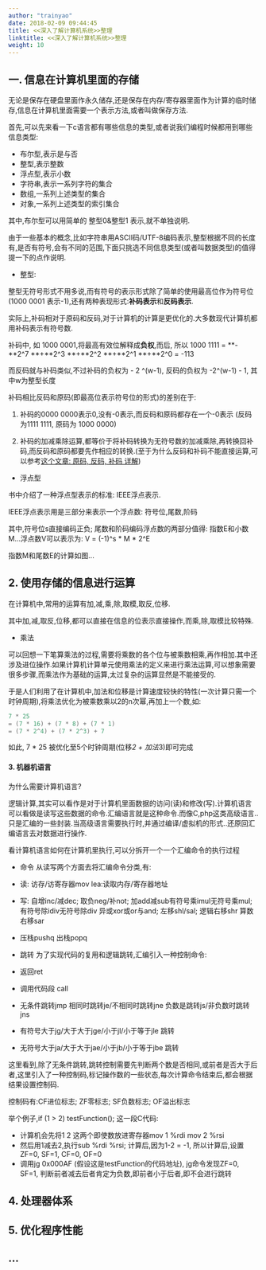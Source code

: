 ```yaml
---
author: "trainyao"
date: 2018-02-09 09:44:45
title: <<深入了解计算机系统>>整理
linktitle: <<深入了解计算机系统>>整理
weight: 10
---
```


## 一. 信息在计算机里面的存储

无论是保存在硬盘里面作永久储存,还是保存在内存/寄存器里面作为计算的临时储存,信息在计算机里面需要一个表示方法,或者叫做保存方法.

首先,可以先来看一下c语言都有哪些信息的类型,或者说我们编程时候都用到哪些信息类型:

* 布尔型,表示是与否
* 整型,表示整数
* 浮点型,表示小数
* 字符串,表示一系列字符的集合
* 数组,一系列上述类型的集合
* 对象,一系列上述类型的索引集合

其中,布尔型可以用简单的 整型0&整型1 表示,就不单独说明.

由于一些基本的概念,比如字符串用ASCII码/UTF-8编码表示,整型根据不同的长度有,是否有符号,会有不同的范围,下面只挑选不同信息类型(或者叫数据类型)的值得提一下的点作说明.

* 整型:

整型无符号形式不用多说,而有符号的表示形式除了简单的使用最高位作为符号位(1000 0001 表示-1),还有两种表现形式:**补码表示**和**反码表示**.

实际上,补码相对于原码和反码,对于计算机的计算是更优化的.大多数现代计算机都用补码表示有符号数.

补码中, 如 1000 0001,将最高有效位解释成**负权**,而后, 所以 1000 1111 =  **-**2^7 **+**2^3 **+**2^2 **+**2^1 **+**2^0 = -113

而反码就与补码类似,不过补码的负权为 - 2 ^(w-1),  反码的负权为 -2^(w-1) - 1, 其中w为整型长度

补码相比反码和原码(即最高位表示符号位的形式)的差别在于:

1. 补码的0000 0000表示0,没有-0表示,而反码和原码都存在一个-0表示 (反码为1111 1111, 原码为 1000 0000)

2. 补码的加减乘除运算,都等价于将补码转换为无符号数的加减乘除,再转换回补码,而反码和原码都要先作相应的转换.(至于为什么反码和补码不能直接运算,可以参考[这个文章: 原码, 反码, 补码 详解](https://www.cnblogs.com/zhangziqiu/archive/2011/03/30/ComputerCode.html))

* 浮点型

书中介绍了一种浮点型表示的标准: IEEE浮点表示.

IEEE浮点表示用是三部分来表示一个浮点数: 符号位,尾数,阶码

其中,符号位s直接编码正负; 尾数和阶码编码浮点数的两部分值得: 指数E和小数M...浮点数V可以表示为: V = (-1)^s * M * 2^E

指数M和尾数E的计算如图...

## 2. 使用存储的信息进行运算

在计算机中,常用的运算有加,减,乘,除,取模,取反,位移.

其中加,减,取反,位移,都可以直接在信息的位表示直接操作,而乘,除,取模比较特殊.

* 乘法

可以回想一下笔算乘法的过程,需要将乘数的各个位与被乘数相乘,再作相加.其中还涉及进位操作.如果计算机计算单元使用乘法的定义来进行乘法运算,可以想象需要很多步骤,而乘法作为基础的运算,太过复杂的运算显然是不能接受的.

于是人们利用了在计算机中,加法和位移是计算速度较快的特性(一次计算只需一个时钟周期),将乘法优化为被乘数乘以2的n次幂,再加上一个数,如:

``` c
7 * 25
= (7 * 16) + (7 * 8) + (7 * 1)
= (7 * 2^4) + (7 * 2^3) + 7
```
如此, 7 * 25 被优化至5个时钟周期(位移*2 + 加法*3)即可完成

#### 3. 机器机语言 ####
为什么需要计算机语言?

逻辑计算,其实可以看作是对于计算机里面数据的访问(读)和修改(写).计算机语言可以看做是读写这些数据的命令.汇编语言就是这种命令.而像C,php这类高级语言..只是汇编的一些封装.当高级语言需要执行时,并通过编译/虚拟机的形式..还原回汇编语言去对数据进行操作.

看计算机语言如何在计算机里执行,可以分拆开一个一个汇编命令的执行过程

* 命令
从读写两个方面去将汇编命令分类,有:
* 读: 访存/访寄存器mov lea:读取内存/寄存器地址
* 写: 自增inc/减dec; 取负neg/补not; 加add减sub有符号乘imul无符号乘mul; 有符号除idiv无符号除div 异或xor或or与and; 左移shl/sal; 逻辑右移shr 算数右移sar
* 压栈pushq 出栈popq

* 跳转
为了实现代码的复用和逻辑跳转,汇编引入一种控制命令:
* 返回ret
* 调用代码段 call
* 无条件跳转jmp 相同时跳转je/不相同时跳转jne 负数是跳转js/非负数时跳转jns
* 有符号大于jg/大于大于jge/小于jl/小于等于jle 跳转
* 无符号大于ja/大于大于jae/小于jb/小于等于jbe 跳转

这里看到,除了无条件跳转,跳转控制需要先判断两个数是否相同,或前者是否大于后者,这里引入了一种控制码,标记操作数的一些状态,每次计算命令结束后,都会根据结果设置控制码.

控制码有:CF进位标志; ZF零标志; SF负数标志; OF溢出标志

举个例子,if (1 > 2) testFunction(); 这一段C代码:

* 计算机会先将1 2 这两个即使数放进寄存器mov 1 %rdi mov 2 %rsi 
* 然后用1减去2,执行sub %rdi %rsi; 计算后,因为1-2 = -1, 所以计算后,设置ZF=0, SF=1, CF=0, OF=0
* 调用jg 0x000AF (假设这是testFunction的代码地址), jg命令发现ZF=0, SF=1, 判断前者减去后者肯定为负数,即前者小于后者,即不会进行跳转
		
## 4. 处理器体系
## 5. 优化程序性能
##  ...
